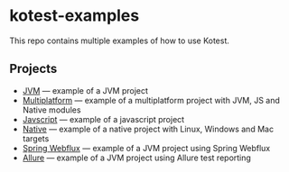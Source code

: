 # kotest-examples

This repo contains multiple examples of how to use Kotest.

## Projects

* [JVM](./kotest-jvm) &mdash; example of a JVM project
* [Multiplatform](./kotest-multiplatform) &mdash; example of a multiplatform project with JVM, JS and Native modules
* [Javscript](./kotest-javascript)  &mdash; example of a javascript project
* [Native](./kotest-native) &mdash; example of a native project with Linux, Windows and Mac targets
* [Spring Webflux](./kotest-spring-webflux)  &mdash; example of a JVM project using Spring Webflux
* [Allure](./kotest-allure)  &mdash; example of a JVM project using Allure test reporting

